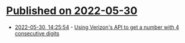 # [Published on 2022-05-30](index.md)

* [2022-05-30, 14:25:54](https://news.ycombinator.com/item?id=31559306) - [Using Verizon's API to get a number with 4 consecutive digits](https://blog.jonlu.ca/posts/verizon-rare-numbers)
